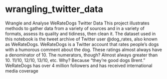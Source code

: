 # wrangling_twitter_data
 Wrangle and Analyse WeRateDogs Twitter Data
This project illustrates methods to gather data from a variety of sources and in a variety of formats, assess its quality and tidiness, then clean it.
The dataset used in this notebook is the tweet archive of Twitter user @dog_rates, also known as WeRateDogs. 
WeRateDogs is a Twitter account that rates people’s dogs with a humorous comment about the dog. 
These ratings almost always have a denominator of 10. The numerators, though? Almost always greater than 10. 11/10, 12/10, 13/10, etc. Why? 
Because “they’re good dogs Brent.” WeRateDogs has over 4 million followers and has received international media coverage
